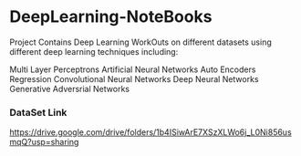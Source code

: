 # DeepLearning-NoteBooks

Project Contains Deep Learning WorkOuts on different datasets using different deep learning techniques including:

Multi Layer Perceptrons
Artificial Neural Networks
Auto Encoders
Regression 
Convolutional Neural Networks
Deep Neural Networks
Generative Adversrial Networks

### DataSet Link
https://drive.google.com/drive/folders/1b4ISiwArE7XSzXLWo6j_L0Ni856usmqQ?usp=sharing

